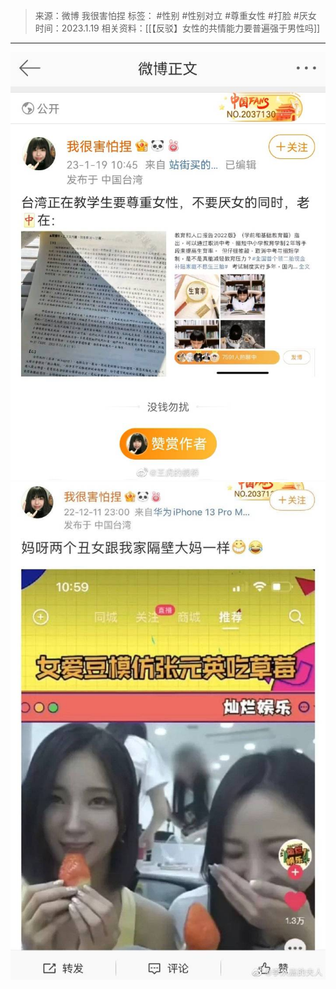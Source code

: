 > 来源：微博 我很害怕捏
> 标签： #性别 #性别对立 #尊重女性 #打脸 #厌女 
> 时间：2023.1.19
> 相关资料：[[【反驳】女性的共情能力要普遍强于男性吗]]
***
[![IMG_20230119_193235_553.jpg](https://raw.githubusercontent.com/bluntvoice/mypic/main/IMG_20230119_193235_553.jpg)](https://raw.githubusercontent.com/bluntvoice/mypic/main/IMG_20230119_193235_553.jpg)
[![IMG_20230119_193239_125.jpg](https://raw.githubusercontent.com/bluntvoice/mypic/main/IMG_20230119_193239_125.jpg)](https://raw.githubusercontent.com/bluntvoice/mypic/main/IMG_20230119_193239_125.jpg)